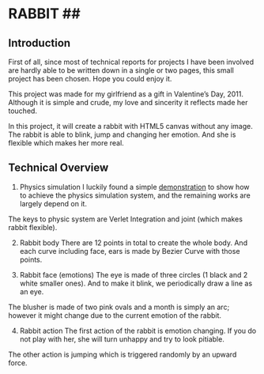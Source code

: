 RABBIT ##
=========

Introduction
---------------

First of all, since most of technical reports for projects I have been involved are hardly able to be written down in a single or two pages, this small project has been chosen. Hope you could enjoy it.

This project was made for my girlfriend as a gift in Valentine’s Day, 2011. Although it is simple and crude, my love and sincerity it reflects made her touched.

In this project, it will create a rabbit with HTML5 canvas without any image. The rabbit is able to blink, jump and changing her emotion. And she is flexible which makes her more real.

Technical Overview
--------------------

1. Physics simulation
I luckily found a simple <a href="http://dev.opera.com/articles/view/blob-sallad-canvas-tag-and-javascrip/">demonstration</a> to show how to achieve the physics simulation system, and the remaining works are largely depend on it. 

The keys to physic system are Verlet Integration and joint (which makes rabbit flexible). 

2. Rabbit body
There are 12 points in total to create the whole body. And each curve including face, ears is made by Bezier Curve with those points.

3. Rabbit face (emotions)
The eye is made of three circles (1 black and 2 white smaller ones). And to make it blink, we periodically draw a line as an eye. 

The blusher is made of two pink ovals and a month is simply an arc; however it might change due to the current emotion of the rabbit.

4. Rabbit action
The first action of the rabbit is emotion changing. If you do not play with her, she will turn unhappy and try to look pitiable.

The other action is jumping which is triggered randomly by an upward force.
